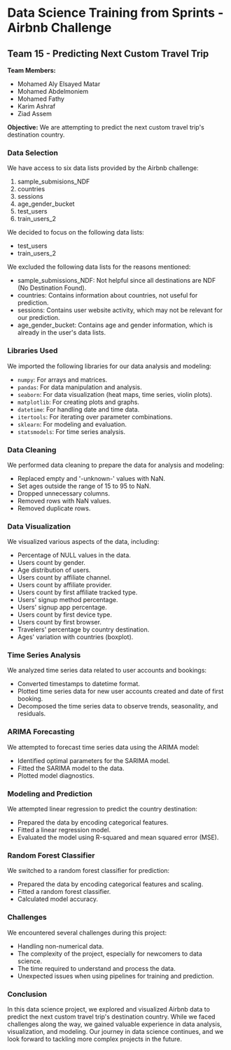 # Data Science Training from Sprints - Airbnb Challenge

## Team 15 - Predicting Next Custom Travel Trip

**Team Members:**
- Mohamed Aly Elsayed Matar
- Mohamed Abdelmoniem
- Mohamed Fathy
- Karim Ashraf
- Ziad Assem

**Objective:**
We are attempting to predict the next custom travel trip's destination country.

### Data Selection

We have access to six data lists provided by the Airbnb challenge:

1. sample_submisions_NDF
2. countries
3. sessions
4. age_gender_bucket
5. test_users
6. train_users_2

We decided to focus on the following data lists:

- test_users
- train_users_2

We excluded the following data lists for the reasons mentioned:

- sample_submissions_NDF: Not helpful since all destinations are NDF (No Destination Found).
- countries: Contains information about countries, not useful for prediction.
- sessions: Contains user website activity, which may not be relevant for our prediction.
- age_gender_bucket: Contains age and gender information, which is already in the user's data lists.

### Libraries Used

We imported the following libraries for our data analysis and modeling:

- `numpy`: For arrays and matrices.
- `pandas`: For data manipulation and analysis.
- `seaborn`: For data visualization (heat maps, time series, violin plots).
- `matplotlib`: For creating plots and graphs.
- `datetime`: For handling date and time data.
- `itertools`: For iterating over parameter combinations.
- `sklearn`: For modeling and evaluation.
- `statsmodels`: For time series analysis.

### Data Cleaning

We performed data cleaning to prepare the data for analysis and modeling:

- Replaced empty and '-unknown-' values with NaN.
- Set ages outside the range of 15 to 95 to NaN.
- Dropped unnecessary columns.
- Removed rows with NaN values.
- Removed duplicate rows.

### Data Visualization

We visualized various aspects of the data, including:

- Percentage of NULL values in the data.
- Users count by gender.
- Age distribution of users.
- Users count by affiliate channel.
- Users count by affiliate provider.
- Users count by first affiliate tracked type.
- Users' signup method percentage.
- Users' signup app percentage.
- Users count by first device type.
- Users count by first browser.
- Travelers' percentage by country destination.
- Ages' variation with countries (boxplot).

### Time Series Analysis

We analyzed time series data related to user accounts and bookings:

- Converted timestamps to datetime format.
- Plotted time series data for new user accounts created and date of first booking.
- Decomposed the time series data to observe trends, seasonality, and residuals.

### ARIMA Forecasting

We attempted to forecast time series data using the ARIMA model:

- Identified optimal parameters for the SARIMA model.
- Fitted the SARIMA model to the data.
- Plotted model diagnostics.

### Modeling and Prediction

We attempted linear regression to predict the country destination:

- Prepared the data by encoding categorical features.
- Fitted a linear regression model.
- Evaluated the model using R-squared and mean squared error (MSE).

### Random Forest Classifier

We switched to a random forest classifier for prediction:

- Prepared the data by encoding categorical features and scaling.
- Fitted a random forest classifier.
- Calculated model accuracy.

### Challenges

We encountered several challenges during this project:

- Handling non-numerical data.
- The complexity of the project, especially for newcomers to data science.
- The time required to understand and process the data.
- Unexpected issues when using pipelines for training and prediction.

### Conclusion

In this data science project, we explored and visualized Airbnb data to predict the next custom travel trip's destination country. While we faced challenges along the way, we gained valuable experience in data analysis, visualization, and modeling. Our journey in data science continues, and we look forward to tackling more complex projects in the future.
